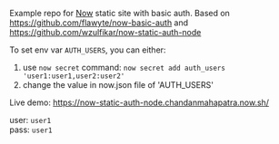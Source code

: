 Example repo for [Now](https://now.sh) static site with basic auth. Based on https://github.com/flawyte/now-basic-auth and https://github.com/wzulfikar/now-static-auth-node

To set env var `AUTH_USERS`, you can either:

1. use `now secret` command: `now secret add auth_users 'user1:user1,user2:user2'`
2. change the value in now.json file of 'AUTH_USERS'

Live demo: https://now-static-auth-node.chandanmahapatra.now.sh/

user: `user1`  \
pass: `user1`

